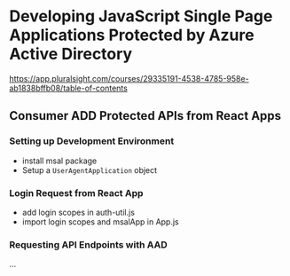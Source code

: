 # Developing JavaScript Single Page Applications Protected by Azure Active Directory
https://app.pluralsight.com/courses/29335191-4538-4785-958e-ab1838bffb08/table-of-contents

## Consumer ADD Protected APIs from React Apps
### Setting up Development Environment
- install msal package
- Setup a `UserAgentApplication` object

### Login Request from React App
- add login scopes in auth-util.js
- import login scopes and msalApp in App.js

### Requesting API Endpoints with AAD
...
